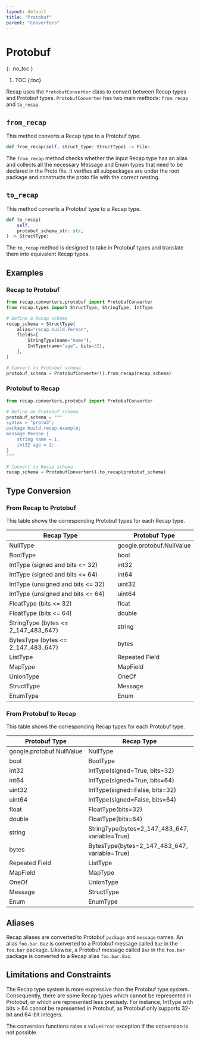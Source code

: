 ```yaml
---
layout: default
title: "Protobuf"
parent: "Converters"
---
```


# Protobuf
{: .no_toc }

1. TOC
{:toc}

Recap uses the `ProtobufConverter` class to convert between Recap types and Protobuf types. `ProtobufConverter` has two main methods: `from_recap` and `to_recap`.

## `from_recap`

This method converts a Recap type to a Protobuf type.

```python
def from_recap(self, struct_type: StructType) -> File:
```

The `from_recap` method checks whether the input Recap type has an alias and collects all the necessary Message and Enum types that need to be declared in the Proto file. It verifies all subpackages are under the root package and constructs the proto file with the correct nesting.

## `to_recap`

This method converts a Protobuf type to a Recap type.

```python
def to_recap(
    self,
    protobuf_schema_str: str,
) -> StructType:
```

The `to_recap` method is designed to take in Protobuf types and translate them into equivalent Recap types.

## Examples

### Recap to Protobuf

```python
from recap.converters.protobuf import ProtobufConverter
from recap.types import StructType, StringType, IntType

# Define a Recap schema
recap_schema = StructType(
    alias="recap.build.Person",
    fields=[
        StringType(name="name"),
        IntType(name="age", bits=32),
    ],
)

# Convert to Protobuf schema
protobuf_schema = ProtobufConverter().from_recap(recap_schema)
```

### Protobuf to Recap

```python
from recap.converters.protobuf import ProtobufConverter

# Define an Protobuf schema
protobuf_schema = """
syntax = "proto3";
package build.recap.example;
message Person {
    string name = 1;
    int32 age = 2;
}
"""

# Convert to Recap schema
recap_schema = ProtobufConverter().to_recap(protobuf_schema)
```

## Type Conversion

### From Recap to Protobuf

This table shows the corresponding Protobuf types for each Recap type.

| Recap Type | Protobuf Type |
|------------------------------------|---------------|
| NullType                           | google.protobuf.NullValue |
| BoolType                           | bool |
| IntType (signed and bits <= 32)    | int32 |
| IntType (signed and bits <= 64)    | int64 |
| IntType (unsigned and bits <= 32)  | uint32 |
| IntType (unsigned and bits <= 64)  | uint64 |
| FloatType (bits <= 32)             | float |
| FloatType (bits <= 64)             | double |
| StringType (bytes <= 2_147_483_647)| string |
| BytesType (bytes <= 2_147_483_647) | bytes |
| ListType                           | Repeated Field |
| MapType                            | MapField |
| UnionType                          | OneOf |
| StructType                         | Message |
| EnumType                           | Enum |

### From Protobuf to Recap

This table shows the corresponding Recap types for each Protobuf type.

| Protobuf Type | Recap Type |
|---------------|------------|
| google.protobuf.NullValue | NullType |
| bool | BoolType |
| int32 | IntType(signed=True, bits=32) |
| int64 | IntType(signed=True, bits=64) |
| uint32 | IntType(signed=False, bits=32) |
| uint64 | IntType(signed=False, bits=64) |
| float | FloatType(bits=32) |
| double | FloatType(bits=64) |
| string | StringType(bytes=2_147_483_647, variable=True) |
| bytes | BytesType(bytes=2_147_483_647, variable=True) |
| Repeated Field | ListType |
| MapField | MapType |
| OneOf | UnionType |
| Message | StructType |
| Enum | EnumType |

## Aliases

Recap aliases are converted to Protobuf `package` and `message` names. An alias `foo.bar.Baz` is converted to a Protobuf message called `Baz` in the `foo.bar` package. Likewise, a Protobuf message called `Baz` in the `foo.bar` package is converted to a Recap alias `foo.bar.Baz`.

## Limitations and Constraints

The Recap type system is more expressive than the Protobuf type system. Consequently, there are some Recap types which cannot be represented in Protobuf, or which are represented less precisely. For instance, IntType with bits > 64 cannot be represented in Protobuf, as Protobuf only supports 32-bit and 64-bit integers.

The conversion functions raise a `ValueError` exception if the conversion is not possible.
